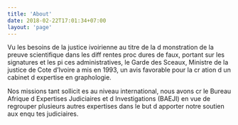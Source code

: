 ```yaml
---
title: 'About'
date: 2018-02-22T17:01:34+07:00
layout: 'page'
---
```

Vu les besoins de la justice ivoirienne au titre de la d monstration de la preuve scientifique dans les diff rentes proc dures de faux, portant sur les signatures et les pi ces administratives, le Garde des Sceaux, Ministre de la justice de Cote d’Ivoire a mis en 1993, un avis favorable pour la cr ation d un cabinet d expertise en graphologie.

Nos missions tant sollicit es au niveau international, nous avons cr le Bureau Afrique d Expertises Judiciaires et d Investigations (BAEJI) en vue de regrouper plusieurs autres expertises dans le but d apporter notre soutien aux enqu tes judiciaires.
